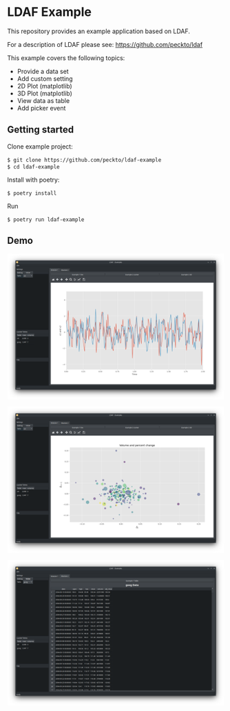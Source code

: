 # LDAF Example

This repository provides an example application based on LDAF.

For a description of LDAF please see: https://github.com/peckto/ldaf

This example covers the following topics:

* Provide a data set
* Add custom setting
* 2D Plot (matplotlib)
* 3D Plot (matplotlib)
* View data as table
* Add picker event


## Getting started

Clone example project:

```shell script
$ git clone https://github.com/peckto/ldaf-example
$ cd ldaf-example
```

Install with poetry:

```shell script
$ poetry install
```

Run

```shell script
$ poetry run ldaf-example
```

## Demo

![Example_1_line](res/module1_example1.png)

![Example_2D](res/module1_example2.png)

![Example_1_Table](res/module2_example1.png)

